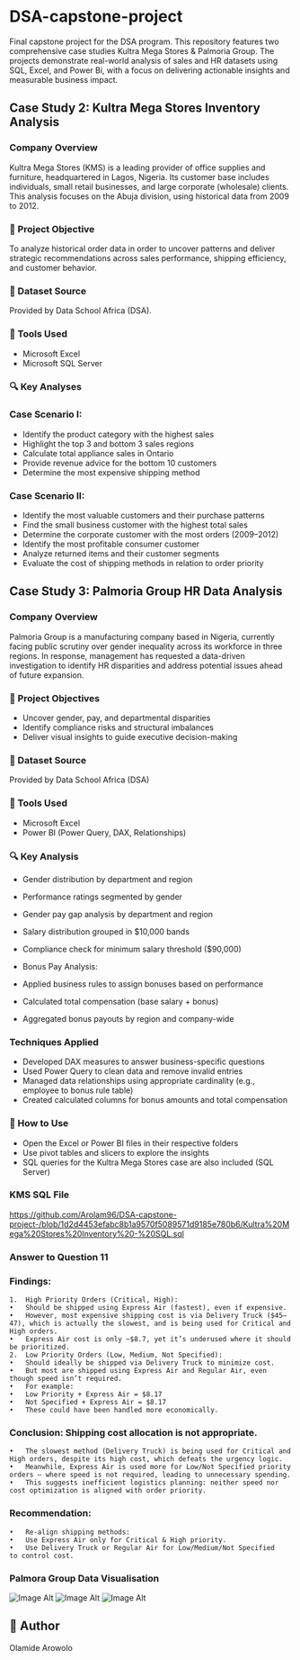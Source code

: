 # DSA-capstone-project
Final capstone project for the DSA program. This repository features two comprehensive case studies Kultra Mega Stores & Palmoria Group. The projects demonstrate real-world analysis of sales and HR datasets using SQL, Excel, and Power Bi, with a focus on delivering actionable insights and measurable business impact.

## Case Study 2: Kultra Mega Stores Inventory Analysis
### Company Overview

Kultra Mega Stores (KMS) is a leading provider of office supplies and furniture, headquartered in Lagos, Nigeria. Its customer base includes individuals, small retail businesses, and large corporate (wholesale) clients. This analysis focuses on the Abuja division, using historical data from 2009 to 2012.

### 📌 Project Objective

To analyze historical order data in order to uncover patterns and deliver strategic recommendations across sales performance, shipping efficiency, and customer behavior.

### 📁 Dataset Source

Provided by Data School Africa (DSA).

### 🧰 Tools Used

- Microsoft Excel
- Microsoft SQL Server

### 🔍 Key Analyses

### Case Scenario I:

- Identify the product category with the highest sales
- Highlight the top 3 and bottom 3 sales regions
- Calculate total appliance sales in Ontario
- Provide revenue advice for the bottom 10 customers
- Determine the most expensive shipping method

 
### Case Scenario II:

- Identify the most valuable customers and their purchase patterns
- Find the small business customer with the highest total sales
- Determine the corporate customer with the most orders (2009–2012)
- Identify the most profitable consumer customer
- Analyze returned items and their customer segments
- Evaluate the cost of shipping methods in relation to order priority

## Case Study 3: Palmoria Group HR Data Analysis
### Company Overview

Palmoria Group is a manufacturing company based in Nigeria, currently facing public scrutiny over gender inequality across its workforce in three regions. In response, management has requested a data-driven investigation to identify HR disparities and address potential issues ahead of future expansion.

### 📌 Project Objectives

- Uncover gender, pay, and departmental disparities
- Identify compliance risks and structural imbalances
- Deliver visual insights to guide executive decision-making

### 📁 Dataset Source

Provided by Data School Africa (DSA)

### 🧰 Tools Used

- Microsoft Excel
- Power BI (Power Query, DAX, Relationships)
  
### 🔍 Key Analysis

- Gender distribution by department and region
- Performance ratings segmented by gender
- Gender pay gap analysis by department and region
- Salary distribution grouped in $10,000 bands
- Compliance check for minimum salary threshold ($90,000)
- Bonus Pay Analysis:

- Applied business rules to assign bonuses based on performance
- Calculated total compensation (base salary + bonus)
- Aggregated bonus payouts by region and company-wide
  
### Techniques Applied
- Developed DAX measures to answer business-specific questions
- Used Power Query to clean data and remove invalid entries
- Managed data relationships using appropriate cardinality (e.g., employee to bonus rule table)
- Created calculated columns for bonus amounts and total compensation
  
### 📌 How to Use
- Open the Excel or Power BI files in their respective folders
- Use pivot tables and slicers to explore the insights
- SQL queries for the Kultra Mega Stores case are also included (SQL Server)

### KMS SQL File 
  https://github.com/Arolam96/DSA-capstone-project-/blob/1d2d4453efabc8b1a9570f5089571d9185e780b6/Kultra%20Mega%20Stores%20Inventory%20-%20SQL.sql

### Answer to Question 11 
### Findings:
	1.	High Priority Orders (Critical, High):
	•	Should be shipped using Express Air (fastest), even if expensive.
	•	However, most expensive shipping cost is via Delivery Truck ($45–47), which is actually the slowest, and is being used for Critical and High orders.
	•	Express Air cost is only ~$8.7, yet it’s underused where it should be prioritized.
	2.	Low Priority Orders (Low, Medium, Not Specified):
	•	Should ideally be shipped via Delivery Truck to minimize cost.
	•	But most are shipped using Express Air and Regular Air, even though speed isn’t required.
	•	For example:
	•	Low Priority + Express Air = $8.17
	•	Not Specified + Express Air = $8.17
	•	These could have been handled more economically.

### Conclusion: Shipping cost allocation is not appropriate.
	•	The slowest method (Delivery Truck) is being used for Critical and High orders, despite its high cost, which defeats the urgency logic.
	•	Meanwhile, Express Air is used more for Low/Not Specified priority orders — where speed is not required, leading to unnecessary spending.
	•	This suggests inefficient logistics planning: neither speed nor cost optimization is aligned with order priority.

### Recommendation:
	•	Re-align shipping methods:
	•	Use Express Air only for Critical & High priority.
	•	Use Delivery Truck or Regular Air for Low/Medium/Not Specified to control cost.

### Palmora Group Data Visualisation

![Image Alt](https://github.com/Arolam96/DSA-capstone-project-/blob/d65ed0132cb2cbe9321a7c2e881fff6fd1152107/palmora%20group%20chart.jpg)
![Image Alt](https://github.com/Arolam96/DSA-capstone-project-/blob/e9cea547b7cc6eab7b9df5413518fe92fbfce3ea/palmora%20group%20chart%202.jpg)
![Image Alt](https://github.com/Arolam96/DSA-capstone-project-/blob/df7b07871c74074ec3d3cce975e6db2d9733191d/palmora%20group%20chart%203.jpg)


  
## 👤 Author

Olamide Arowolo
